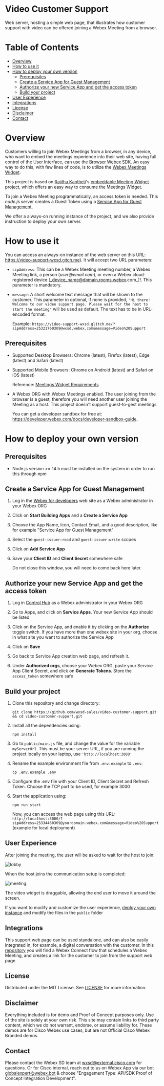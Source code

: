 # Video Customer Support

Web server, hosting a simple web page, that illustrates how customer support with video can be offered joining a Webex Meeting from a browser.

# Table of Contents
- [Overview](#overview)
- [How to use it](#how-to-use-it)
- [How to deploy your own version](#how-to-deploy-your-own-version)
   - [Prerequisites](#prerequisites-1)
   - [Create a Service App for Guest Management](#create-a-service-app-for-guest-management)
   - [Authorize your new Service App and get the access token](#authorize-your-new-service-app-and-get-the-access-token)
   - [Build your project](#build-your-project)
- [User Experience](#user-experience)
- [Integrations](#integrations)
- [License](#license)
- [Disclaimer](#disclaimer)
- [Contact](#contact)


# Overview

Customers willing to join Webex Meetings from a browser, in any device, who want to embed the meetings experience into their web site, having full control of the User Interface, can use the [Browser Webex SDK](https://developer.webex.com/docs/sdks/webex-meetings-sdk-web-introduction). An easy way to do this, with few lines of code, is to utilize the [Webex Meetings Widget](https://developer.webex.com/docs/widgets).

This project is based on [Rajitha Kantheti](https://github.com/rajithaBK)'s [embeddable Meeting Widget](https://github.com/wxsd-sales/embeddable-meetings-widget/edit/main/README.md) project, which offers an easy way to consume the Meetings Widget.

To join a Webex Meeting programmatically, an access token is needed. This _node.js_ server creates a Guest Token using a [Service App for Guest Management](https://developer.webex.com/docs/sa-guest-management).

We offer a always-on running instance of the project, and we also provide instruction to deploy your own server.


# How to use it

You can access an always-on instance of the web server on this URL: https://video-support-wxsd.gitch.me). It will accept two URL parameters:

- ```sipAddress```: This can be a Webex Meeting meeting number, a Webex Meeting link, a person (_user@email.com_), or even a Webex cloud-registered device (_device_name@domain.rooms.webex.com_)!. This parameter is mandatory. 

- ```message```:  A short welcome text message that will be shown to the customer. This parameter in optional, if none is provided, ```"Hi there! Welcome to our video support page. Please wait for the host to start the meeting"``` will be used as default. The text has to be in URL-encoded format.


   Example: ```https://video-support-wxsd.glitch.me/?sipAddress=25321760309@wxsd.webex.com&message=Video%20Support```

## Prerequisites

- Supported Desktop Browsers: Chrome (latest), Firefox (latest), Edge (latest) and Safari (latest)

- Supported Mobile Browsers: Chrome on Android (latest) and Safari on iOS (latest)

   Reference: [Meetings Widget Requirements](https://developer.webex.com/docs/widgets)

- A Webex ORG with Webex Meetings enabled. The user joining from the browser is a guest, therefore you will need another user joining the Meeting as a host. This project doesn't support guest-to-gest meetings.

   You can get a developer sandbox for free at: https://developer.webex.com/docs/developer-sandbox-guide.

# How to deploy your own version

## Prerequisites

- Node.js version >= 14.5 must be installed on the system in order to run this through npm


## Create a Service App for Guest Management

1. Log in the [Webex for developers](https://developer.webex.com/) web site as a Webex administrator in your Webex ORG

2. Click on **Start Building Apps** and a **Create a Service App**

3. Choose the App Name, Icon, Contact Email, and a good description, like for example "Service App for Guest Management"

4. Select the `guest-issuer:read` and `guest-issuer:write` scopes

5. Click on **Add Service App**

6. Save your **Client ID** and **Client Secret** somewhere safe

   Do not close this window, you will need to come back here later.

## Authorize your new Service App and get the access token

1. Log in [Control Hub](https://admin.webex.com)  as a Webex administrator in your Webex ORG

2. Go to Apps, and click on **Service Apps**. Your new Service App should be listed

3. Click on the Service App, and enable it by clicking on the **Authorize** toggle switch. If you have more than one webex site in your org, choose in what site you want to authorize the Service App

4. Click on **Save**

5. Go back to Service App creation web page, and refresh it.

6. Under **Authorized orgs**, choose your Webex ORG, paste your Service App Client Secret, and click on **Generate Tokens**. Store the `access_token` somewhere safe

## Build your project

1. Clone this repository and change directory:

   ```
   git clone https://github.com/wxsd-sales/video-customer-support.git && cd video-customer-support.git
   ```

2. Install all the dependencies using:

   ```
   npm install
   ```

3. Go to ```public/main.js``` file, and change the value for the variable ```myServerUrl```. This must be your server URL, if you are running the project locally on your laptop, use ```'http://localhost:3000'```

4. Rename the example environment file from `.env.example` to `.env`:
   ```
   cp .env.example .env
   ```

5. Configure the .env file with your Client ID, Client Secret and Refresh Token. Choose the TCP port to be used, for example 3000


6. Start the application using:
  
   ```
   npm run start
   ```

   Now, you can access the web page using this URL: ```http://localhost:3000/?sipAddress=25334460309@yourdomain.webex.com&message=Video%20Support``` (example for local deployment)

## User Experience

After joining the meeting, the user will be asked to wait for the host to join:

![lobby](lobby.jpg)

When the host joins  the communication setup is completed:

![meeting](meeting.jpg)

The video widget is draggable, allowing the end user to move it around the screen.

If you want to modify and customize the user experience, [deploy your own instance](#build-your-project) and modify the files in the ```public``` folder

## Integrations

This support web page can be used standalone, and can also be easily integrated in, for example, a digital conversation with the customer. In this [repository](https://github.com/wxsd-sales/create-meeting-connect-flow) you will find a Webex Connect flow that schedules a Webex Meeting, and creates a link for the customer to join from the support web page.

## License

Distributed under the MIT License. See [LICENSE](LICENSE) for more information.

## Disclaimer

Everything included is for demo and Proof of Concept purposes only. Use of the site is solely at your own risk. This site may contain links to third party content, which we do not warrant, endorse, or assume liability for. These demos are for Cisco Webex use cases, but are not Official Cisco Webex Branded demos.
 

## Contact

Please contact the Webex SD team at [wxsd@external.cisco.com](mailto:wxsd@external.cisco.com?subject=CreateMeetingFlow) for questions. Or for Cisco internal, reach out to us on Webex App via our bot globalexpert@webex.bot & choose "Engagement Type: API/SDK Proof of Concept Integration Development". 

